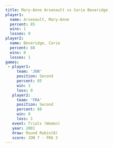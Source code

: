 ```yaml
---
title: Mary-Anne Arsenault vs Corie Beveridge
player1:                    
  name: Arsenault, Mary-Anne
  percent: 85               
  wins: 1                   
  losses: 0                 
player2:                    
  name: Beveridge, Corie    
  percent: 88               
  wins: 0                   
  losses: 1                 
games:
 - player1:          
     team: 'JON'     
     position: Second
     percent: 85     
     win: 1          
     loss: 0         
   player2:          
     team: 'FRA'     
     position: Second
     percent: 88     
     win: 0          
     loss: 1         
   event: Trials (Women)
   year: 2001           
   draw: Round Robin(8) 
   score: JON 7 - FRA 3 
---
```

